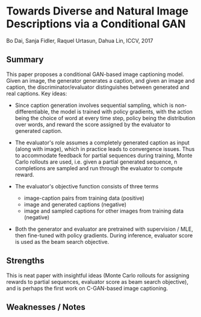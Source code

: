 # Towards Diverse and Natural Image Descriptions via a Conditional GAN

Bo Dai, Sanja Fidler, Raquel Urtasun, Dahua Lin, ICCV, 2017

## Summary

This paper proposes a conditional GAN-based image captioning model.
Given an image, the generator generates a caption, and given an image
and caption, the discriminator/evaluator distinguishes between generated
and real captions. Key ideas:

- Since caption generation involves sequential sampling, which is
non-differentiable, the model is trained with policy gradients, with
the action being the choice of word at every time step, policy being
the distribution over words, and reward the score assigned by the
evaluator to generated caption.

- The evaluator's role assumes a completely generated caption as input
(along with image), which in practice leads to convergence issues. Thus
to accommodate feedback for partial sequences during training, Monte Carlo
rollouts are used, i.e. given a partial generated sequence, n completions
are sampled and run through the evaluator to compute reward.

- The evaluator's objective function consists of three terms
    - image-caption pairs from training data (positive)
    - image and generated captions (negative)
    - image and sampled captions for other images from training data (negative)

- Both the generator and evaluator are pretrained with supervision / MLE, then
fine-tuned with policy gradients. During inference, evaluator score is used as
the beam search objective.

## Strengths

This is neat paper with insightful ideas (Monte Carlo rollouts for assigning
rewards to partial sequences, evaluator score as beam search objective),
and is perhaps the first work on C-GAN-based image captioning.

## Weaknesses / Notes
